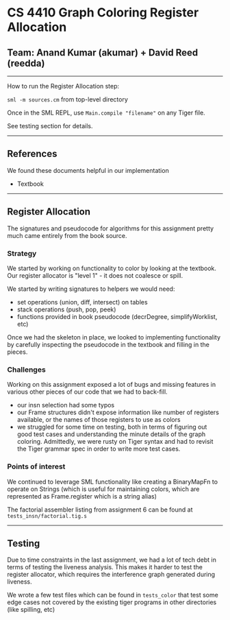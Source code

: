 # CS 4410 Graph Coloring Register Allocation
## Team: Anand Kumar (akumar) + David Reed (reedda)

---
How to run the Register Allocation step:

`sml -m sources.cm` from top-level directory

Once in the SML REPL, use `Main.compile "filename"` on any Tiger file.

See testing section for details.

---

## References

We found these documents helpful in our implementation
* Textbook

---

## Register Allocation

The signatures and pseudocode for algorithms for this assignment pretty much
came entirely from the book source.

### Strategy

We started by working on functionality to color by looking at the textbook. Our
register allocator is "level 1" - it does not coalesce or spill.

We started by writing signatures to helpers we would need:
- set operations (union, diff, intersect) on tables
- stack operations (push, pop, peek)
- functions provided in book pseudocode (decrDegree, simplifyWorklist, etc)

Once we had the skeleton in place, we looked to implementing functionality by
carefully inspecting the pseudocode in the textbook and filling in the pieces.

### Challenges

Working on this assignment exposed a lot of bugs and missing features in various
other pieces of our code that we had to back-fill.

- our insn selection had some typos
- our Frame structures didn't expose information like number of registers available,
or the names of those registers to use as colors
- we struggled for some time on testing, both in terms of figuring out good test
cases and understanding the minute details of the graph coloring. Admittedly, we
were rusty on Tiger syntax and had to revisit the Tiger grammar spec in order to
write more test cases.

### Points of interest

We continued to leverage SML functionality like creating a BinaryMapFn to operate on Strings
(which is useful for maintaining colors, which are represented as Frame.register which is a string alias)

The factorial assembler listing from assignment 6 can be found at `tests_insn/factorial.tig.s`

---

## Testing

Due to time constraints in the last assignment, we had a lot of tech debt in terms
of testing the liveness analysis. This makes it harder to test the register allocator,
which requires the interference graph generated during liveness.

We wrote a few test files which can be found in `tests_color` that test some edge
cases not covered by the existing tiger programs in other directories (like spilling, etc)
